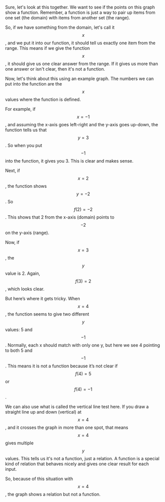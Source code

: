 Sure, let's look at this together. We want to see if the points on this graph show a function. Remember, a function is just a way to pair up items from one set (the domain) with items from another set (the range). 

So, if we have something from the domain, let's call it $$x$$, and we put it into our function, it should tell us exactly one item from the range. This means if we give the function $$x$$, it should give us one clear answer from the range. If it gives us more than one answer or isn't clear, then it's not a function.

Now, let's think about this using an example graph. The numbers we can put into the function are the $$x$$ values where the function is defined. 

For example, if $$x = -1$$, and assuming the x-axis goes left-right and the y-axis goes up-down, the function tells us that $$y = 3$$. So when you put $$-1$$ into the function, it gives you 3. This is clear and makes sense.

Next, if $$x = 2$$, the function shows $$y = -2$$. So $$f(2) = -2$$. This shows that 2 from the x-axis (domain) points to $$-2$$ on the y-axis (range).

Now, if $$x = 3$$, the $$y$$ value is 2. Again, $$f(3) = 2$$, which looks clear.

But here’s where it gets tricky. When $$x = 4$$, the function seems to give two different $$y$$ values: 5 and $$-1$$. Normally, each x should match with only one y, but here we see 4 pointing to both 5 and $$-1$$. This means it is not a function because it’s not clear if $$f(4) = 5$$ or $$f(4) = -1$$.

We can also use what is called the vertical line test here. If you draw a straight line up and down (vertical) at $$x = 4$$, and it crosses the graph in more than one spot, that means $$x = 4$$ gives multiple $$y$$ values. This tells us it's not a function, just a relation. A function is a special kind of relation that behaves nicely and gives one clear result for each input.

So, because of this situation with $$x = 4$$, the graph shows a relation but not a function.